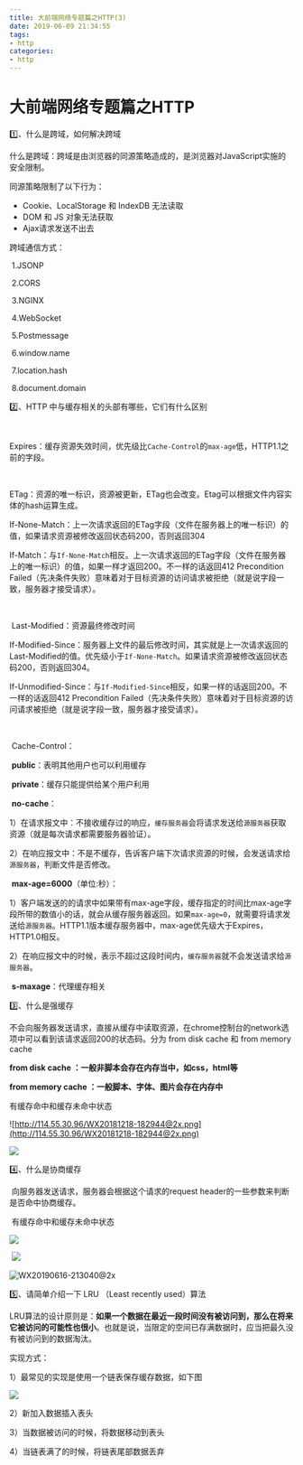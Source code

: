```yaml
---
title: 大前端网络专题篇之HTTP(3)
date: 2019-06-09 21:34:55
tags: 
- http
categories: 
- http
---
```


# 大前端网络专题篇之HTTP

1️⃣、什么是跨域，如何解决跨域

什么是跨域：跨域是由浏览器的同源策略造成的，是浏览器对JavaScript实施的安全限制。

同源策略限制了以下行为：

- Cookie、LocalStorage 和 IndexDB 无法读取
- DOM 和 JS 对象无法获取
- Ajax请求发送不出去



跨域通信方式：

​	1.JSONP

​	2.CORS

​	3.NGINX

​	4.WebSocket

​	5.Postmessage

​	6.window.name

​	7.location.hash

​	8.document.domain



2️⃣、HTTP 中与缓存相关的头部有哪些，它们有什么区别

​		

​		Expires：缓存资源失效时间，优先级比`Cache-Control`的`max-age`低，HTTP1.1之前的字段。

​	

​		ETag：资源的唯一标识，资源被更新，ETag也会改变。Etag可以根据文件内容实体的hash运算生成。

​		If-None-Match：上一次请求返回的ETag字段（文件在服务器上的唯一标识）的值，如果请求资源被修改返回状态码200，否则返回304

​		If-Match：与`If-None-Match`相反。上一次请求返回的ETag字段（文件在服务器上的唯一标识）的值，如果一样才返回200。不一样的话返回412 Precondition Failed（先决条件失败）意味着对于目标资源的访问请求被拒绝（就是说字段一致，服务器才接受请求）。

​		

​		Last-Modified：资源最终修改时间

​		If-Modified-Since：服务器上文件的最后修改时间，其实就是上一次请求返回的Last-Modified的值。优先级小于`If-None-Match`。如果请求资源被修改返回状态码200，否则返回304。

​		If-Unmodified-Since：与`If-Modified-Since`相反，如果一样的话返回200。不一样的话返回412 Precondition Failed（先决条件失败）意味着对于目标资源的访问请求被拒绝（就是说字段一致，服务器才接受请求）。

​		

​		Cache-Control：

​		**public**：表明其他用户也可以利用缓存

​		**private**：缓存只能提供给某个用户利用

​		**no-cache**：

​		 1）在请求报文中：不接收缓存过的响应，`缓存服务器`会将请求发送给`源服务器`获取资源（就是每次请求都需要服务器验证）。

​		 2）在响应报文中：不是不缓存，告诉客户端下次请求资源的时候，会发送请求给`源服务器`，判断文件是否修改。

​		**max-age=6000**（单位:秒）：

​		1）客户端发送的的请求中如果带有max-age字段，缓存指定的时间比max-age字段所带的数值小的话，就会从缓存服务器返回。如果`max-age=0`，就需要将请求发送给`源服务器`。HTTP1.1版本缓存服务器中，max-age优先级大于Expires，HTTP1.0相反。

​		2）在响应报文中的时候，表示不超过这段时间内，`缓存服务器`就不会发送请求给`源服务器`。

​		**s-maxage**：代理缓存相关



3️⃣、什么是强缓存

​	不会向服务器发送请求，直接从缓存中读取资源，在chrome控制台的network选项中可以看到该请求返回200的状态码。分为 from disk cache 和 from memory cache 

**from disk cache ：一般非脚本会存在内存当中，如css，html等**

**from memory cache ：一般脚本、字体、图片会存在内存中**



有缓存命中和缓存未命中状态

![http://114.55.30.96/WX20181218-182944@2x.png](http://114.55.30.96/WX20181218-182944@2x.png)

![](http://114.55.30.96/WX20181218-185000@2x.png)



4️⃣、什么是协商缓存

​	向服务器发送请求，服务器会根据这个请求的request header的一些参数来判断是否命中协商缓存。

​	有缓存命中和缓存未命中状态

![](http://114.55.30.96/WX20181218-232303@2x.png)



​		![](http://114.55.30.96/WX20181219-123144@2x.png)



![WX20190616-213040@2x](http://114.55.30.96/WX20190616-213040@2x.png)

5️⃣、请简单介绍一下 LRU （Least recently used）算法

LRU算法的设计原则是：**如果一个数据在最近一段时间没有被访问到，那么在将来它被访问的可能性也很小**。也就是说，当限定的空间已存满数据时，应当把最久没有被访问到的数据淘汰。

实现方式：

1）最常见的实现是使用一个链表保存缓存数据，如下图

![](http://114.55.30.96/WX20190615-144815@2x.png)



2）新加入数据插入表头

3）当数据被访问的时候，将数据移动到表头

4）当链表满了的时候，将链表尾部数据丢弃

























